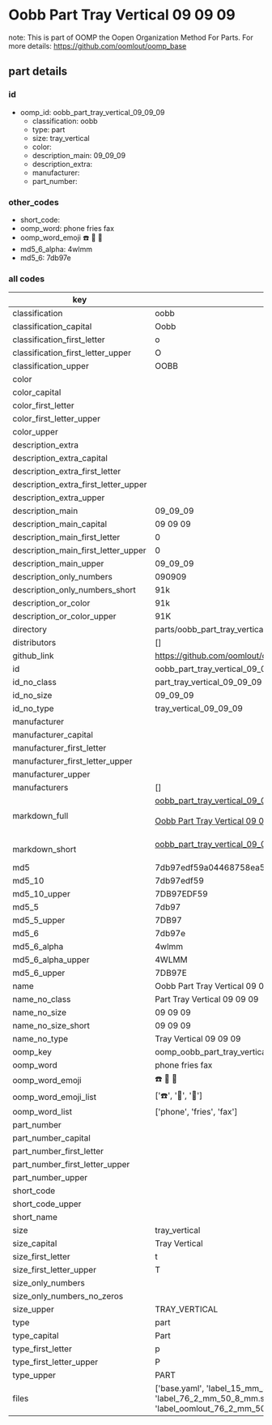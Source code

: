 # Oobb Part Tray Vertical 09 09 09  

note: This is part of OOMP the Oopen Organization Method For Parts. For more details: https://github.com/oomlout/oomp_base

##  part details





### id
* oomp_id: oobb_part_tray_vertical_09_09_09
  * classification: oobb
  * type: part
  * size: tray_vertical
  * color: 
  * description_main: 09_09_09
  * description_extra: 
  * manufacturer: 
  * part_number: 

### other_codes
* short_code: 
* oomp_word: phone fries fax
* oomp_word_emoji :phone: :fries: :fax:
* md5_6_alpha: 4wlmm
* md5_6: 7db97e

### all codes 
| key | value |  
| --- | --- |  
| classification | oobb |  
| classification_capital | Oobb |  
| classification_first_letter | o |  
| classification_first_letter_upper | O |  
| classification_upper | OOBB |  
| color |  |  
| color_capital |  |  
| color_first_letter |  |  
| color_first_letter_upper |  |  
| color_upper |  |  
| description_extra |  |  
| description_extra_capital |  |  
| description_extra_first_letter |  |  
| description_extra_first_letter_upper |  |  
| description_extra_upper |  |  
| description_main | 09_09_09 |  
| description_main_capital | 09 09 09 |  
| description_main_first_letter | 0 |  
| description_main_first_letter_upper | 0 |  
| description_main_upper | 09_09_09 |  
| description_only_numbers | 090909 |  
| description_only_numbers_short | 91k |  
| description_or_color | 91k |  
| description_or_color_upper | 91K |  
| directory | parts/oobb_part_tray_vertical_09_09_09 |  
| distributors | [] |  
| github_link | https://github.com/oomlout/oomlout_oomp_part_src/tree/main/parts/oobb_part_tray_vertical_09_09_09/working |  
| id | oobb_part_tray_vertical_09_09_09 |  
| id_no_class | part_tray_vertical_09_09_09 |  
| id_no_size | 09_09_09 |  
| id_no_type | tray_vertical_09_09_09 |  
| manufacturer |  |  
| manufacturer_capital |  |  
| manufacturer_first_letter |  |  
| manufacturer_first_letter_upper |  |  
| manufacturer_upper |  |  
| manufacturers | [] |  
| markdown_full | [oobb_part_tray_vertical_09_09_09](https://github.com/oomlout/oomlout_oomp_part_src/tree/main/parts/oobb_part_tray_vertical_09_09_09/working)<br>[](https://github.com/oomlout/oomlout_oomp_part_src/tree/main/parts/oobb_part_tray_vertical_09_09_09/working)<br>[Oobb Part Tray Vertical 09 09 09](https://github.com/oomlout/oomlout_oomp_part_src/tree/main/parts/oobb_part_tray_vertical_09_09_09/working)<br><br> |  
| markdown_short | [oobb_part_tray_vertical_09_09_09](https://github.com/oomlout/oomlout_oomp_part_src/tree/main/parts/oobb_part_tray_vertical_09_09_09/working)<br><br> |  
| md5 | 7db97edf59a04468758ea5aeacc21bdd |  
| md5_10 | 7db97edf59 |  
| md5_10_upper | 7DB97EDF59 |  
| md5_5 | 7db97 |  
| md5_5_upper | 7DB97 |  
| md5_6 | 7db97e |  
| md5_6_alpha | 4wlmm |  
| md5_6_alpha_upper | 4WLMM |  
| md5_6_upper | 7DB97E |  
| name | Oobb Part Tray Vertical 09 09 09 |  
| name_no_class | Part Tray Vertical 09 09 09 |  
| name_no_size | 09 09 09 |  
| name_no_size_short | 09 09 09 |  
| name_no_type | Tray Vertical 09 09 09 |  
| oomp_key | oomp_oobb_part_tray_vertical_09_09_09 |  
| oomp_word | phone fries fax |  
| oomp_word_emoji | :phone: :fries: :fax: |  
| oomp_word_emoji_list | [':phone:', ':fries:', ':fax:'] |  
| oomp_word_list | ['phone', 'fries', 'fax'] |  
| part_number |  |  
| part_number_capital |  |  
| part_number_first_letter |  |  
| part_number_first_letter_upper |  |  
| part_number_upper |  |  
| short_code |  |  
| short_code_upper |  |  
| short_name |  |  
| size | tray_vertical |  
| size_capital | Tray Vertical |  
| size_first_letter | t |  
| size_first_letter_upper | T |  
| size_only_numbers |  |  
| size_only_numbers_no_zeros |  |  
| size_upper | TRAY_VERTICAL |  
| type | part |  
| type_capital | Part |  
| type_first_letter | p |  
| type_first_letter_upper | P |  
| type_upper | PART |  
| files | ['base.yaml', 'label_15_mm_30_mm.pdf', 'label_15_mm_30_mm.svg', 'label_76_2_mm_50_8_mm.pdf', 'label_76_2_mm_50_8_mm.svg', 'label_oomlout_76_2_mm_50_8_mm.pdf', 'label_oomlout_76_2_mm_50_8_mm.svg', 'readme.md', 'working.json', 'working.yaml'] |  
